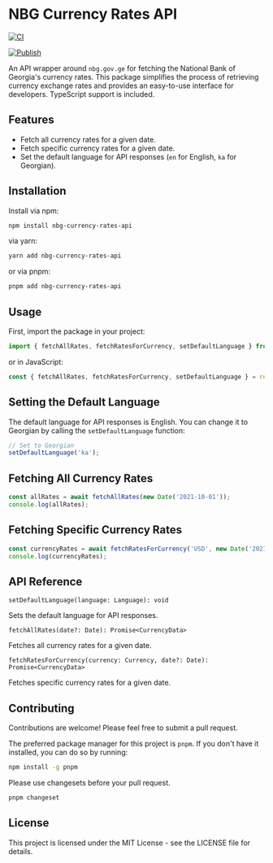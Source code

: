 # NBG Currency Rates API

[![CI](https://github.com/egillanton/nbg-currency-rates-api/actions/workflows/main.yml/badge.svg)](https://github.com/egillanton/nbg-currency-rates-api/actions/workflows/main.yml)

[![Publish](https://github.com/egillanton/nbg-currency-rates-api/actions/workflows/npm-publish.yml/badge.svg?branch=main)](https://github.com/egillanton/nbg-currency-rates-api/actions/workflows/npm-publish.yml)

An API wrapper around `nbg.gov.ge` for fetching the National Bank of Georgia's currency rates. This package simplifies the process of retrieving currency exchange rates and provides an easy-to-use interface for developers.
TypeScript support is included.

## Features

- Fetch all currency rates for a given date.
- Fetch specific currency rates for a given date.
- Set the default language for API responses (`en` for English, `ka` for Georgian).

## Installation

Install via npm:

```bash
npm install nbg-currency-rates-api
```

via yarn:

```bash
yarn add nbg-currency-rates-api
```

or via pnpm:

```bash
pnpm add nbg-currency-rates-api
```

## Usage

First, import the package in your project:

```typescript
import { fetchAllRates, fetchRatesForCurrency, setDefaultLanguage } from 'nbg-currency-rates-api';
```

or in JavaScript:

```javascript
const { fetchAllRates, fetchRatesForCurrency, setDefaultLanguage } = require('nbg-currency-rates-api');
```

## Setting the Default Language

The default language for API responses is English. You can change it to Georgian by calling the `setDefaultLanguage` function:

```typescript
// Set to Georgian
setDefaultLanguage('ka');
```

## Fetching All Currency Rates

```typescript
const allRates = await fetchAllRates(new Date('2021-10-01'));
console.log(allRates);
```

## Fetching Specific Currency Rates

```typescript
const currencyRates = await fetchRatesForCurrency('USD', new Date('2021-10-01'));
console.log(currencyRates);
```

## API Reference
`setDefaultLanguage(language: Language): void`

Sets the default language for API responses.

`fetchAllRates(date?: Date): Promise<CurrencyData>`

Fetches all currency rates for a given date.

`fetchRatesForCurrency(currency: Currency, date?: Date): Promise<CurrencyData>`

Fetches specific currency rates for a given date.

## Contributing
Contributions are welcome! Please feel free to submit a pull request.

The preferred package manager for this project is `pnpm`. If you don't have it installed, you can do so by running:
```bash
npm install -g pnpm
```

Please use changesets before your pull request.
```bash
pnpm changeset
```

## License
This project is licensed under the MIT License - see the LICENSE file for details.